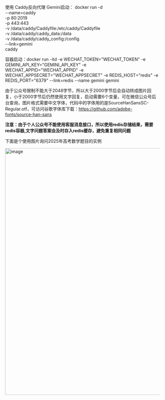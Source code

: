 使用 Caddy反向代理 Gemini启动：
docker run -d \
    --name=caddy \
    -p 80:2019 \
    -p 443:443 \
    -v /data/caddy/Caddyfile:/etc/caddy/Caddyfile \
    -v /data/caddy/caddy_data:/data \
    -v /data/caddy/caddy_config:/config \
    --link=gemini \
    caddy



容器启动：docker run -itd -e WECHAT_TOKEN="WECHAT_TOKEN" -e GEMINI_API_KEY="GEMINI_API_KEY"  -e WECHAT_APPID="WECHAT_APPID" -e WECHAT_APPSECRET="WECHAT_APPSECRET" -e REDIS_HOST="redis" -e REDIS_PORT="6379" --link=redis --name gemini gemini  

由于公众号限制不能大于2048字节，所以大于2000字节后会自动转成图片回复，小于2000字节后仍然使用文字回复，启动需要6个变量，可在微信公众号后台查询，图片格式需要中文字体，代码中的字体用的是SourceHanSansSC-Regular.otf，可访问谷歌字体库下载：https://github.com/adobe-fonts/source-han-sans  

**注意：由于个人公众号不能使用客服消息接口，所以使用redis存储结果，需要redis容器,文字问题答案会及时存入redis缓存，避免重复相同问题**  

下面是个使用图片询问2025年高考数学题目的实例

<img width="805" alt="image" src="https://github.com/user-attachments/assets/b77857a6-f0a3-457e-8900-bd5141e045a9" />


